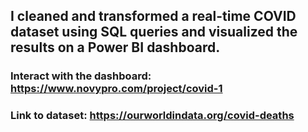 

## I cleaned and transformed a real-time COVID dataset using SQL queries and visualized the results on a Power BI dashboard.

### Interact with the dashboard: https://www.novypro.com/project/covid-1

### Link to dataset: https://ourworldindata.org/covid-deaths
